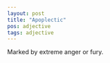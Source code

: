 ```yaml
---
layout: post
title: "Apoplectic"
pos: adjective
tags: adjective
---
```

Marked by extreme anger or fury.
